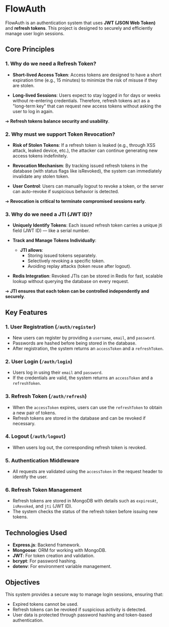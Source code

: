 # FlowAuth

FlowAuth is an authentication system that uses **JWT (JSON Web Token)** and **refresh tokens**. This project is designed to securely and efficiently manage user login sessions.

## Core Principles
### 1. Why do we need a Refresh Token?
- **Short-lived Access Token**:
    Access tokens are designed to have a short expiration time (e.g., 15 minutes) to minimize the risk of misuse if they are stolen.

- **Long-lived Sessions**:
    Users expect to stay logged in for days or weeks without re-entering credentials.
    Therefore, refresh tokens act as a "long-term key" that can request new access tokens without asking the user to log in again.

➔ **Refresh tokens balance security and usability**.

### 2. Why must we support Token Revocation?
- **Risk of Stolen Tokens**:
    If a refresh token is leaked (e.g., through XSS attack, leaked device, etc.), the attacker can continue generating new access tokens indefinitely.

- **Revocation Mechanism**:
    By tracking issued refresh tokens in the database (with status flags like isRevoked), the system can immediately invalidate any stolen token.

- **User Control**:
    Users can manually logout to revoke a token, or the server can auto-revoke if suspicious behavior is detected.

➔ **Revocation is critical to terminate compromised sessions early**.

### 3. Why do we need a JTI (JWT ID)?
- **Uniquely Identify Tokens**:
    Each issued refresh token carries a unique jti field (JWT ID) — like a serial number.

- **Track and Manage Tokens Individually**:
  + **JTI allows**:
      + Storing issued tokens separately.
      + Selectively revoking a specific token.
      + Avoiding replay attacks (token reuse after logout).

- **Redis Integration**:
    Revoked JTIs can be stored in Redis for fast, scalable lookup without querying the database on every request.

➔ **JTI ensures that each token can be controlled independently and securely**.

## Key Features

### 1. User Registration (`/auth/register`)
- New users can register by providing a `username`, `email`, and `password`.
- Passwords are hashed before being stored in the database.
- After registration, the system returns an `accessToken` and a `refreshToken`.

### 2. User Login (`/auth/login`)
- Users log in using their `email` and `password`.
- If the credentials are valid, the system returns an `accessToken` and a `refreshToken`.

### 3. Refresh Token (`/auth/refresh`)
- When the `accessToken` expires, users can use the `refreshToken` to obtain a new pair of tokens.
- Refresh tokens are stored in the database and can be revoked if necessary.

### 4. Logout (`/auth/logout`)
- When users log out, the corresponding refresh token is revoked.

### 5. Authentication Middleware
- All requests are validated using the `accessToken` in the request header to identify the user.

### 6. Refresh Token Management
- Refresh tokens are stored in MongoDB with details such as `expiresAt`, `isRevoked`, and `jti` (JWT ID).
- The system checks the status of the refresh token before issuing new tokens.

## Technologies Used
- **Express.js**: Backend framework.
- **Mongoose**: ORM for working with MongoDB.
- **JWT**: For token creation and validation.
- **bcrypt**: For password hashing.
- **dotenv**: For environment variable management.

## Objectives
This system provides a secure way to manage login sessions, ensuring that:
- Expired tokens cannot be used.
- Refresh tokens can be revoked if suspicious activity is detected.
- User data is protected through password hashing and token-based authentication.

